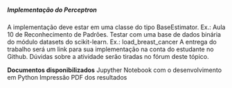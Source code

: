 ##### Implementação do Perceptron

A implementação deve estar em uma classe do tipo BaseEstimator. Ex.: Aula 10 de Reconhecimento de Padrões.
Testar com uma base de dados binária do módulo datasets do scikit-learn. Ex.: load_breast_cancer
A entrega do trabalho será um link para sua implementação na conta do estudante no Github.
Dúvidas sobre a atividade serão tiradas no fórum deste tópico.

**Documentos disponibilizados**
Jupyther Notebook com o desenvolvimento em Python
Impressão PDF dos resultados

